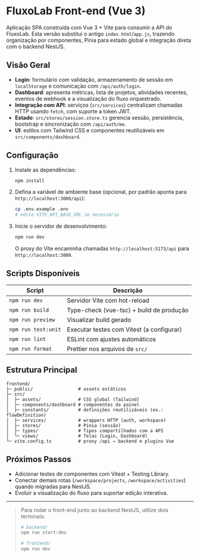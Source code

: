 # FluxoLab Front-end (Vue 3)

Aplicação SPA construída com Vue 3 + Vite para consumir a API do FluxoLab. Esta versão substitui o antigo `index.html`/`app.js`, trazendo organização por componentes, Pinia para estado global e integração direta com o backend NestJS.

## Visão Geral
- **Login**: formulário com validação, armazenamento de sessão em `localStorage` e comunicação com `/api/auth/login`.
- **Dashboard**: apresenta métricas, lista de projetos, atividades recentes, eventos de webhook e a visualização do fluxo orquestrado.
- **Integração com API**: serviços (`src/services`) centralizam chamadas HTTP usando `fetch`, com suporte a token JWT.
- **Estado**: `src/stores/session.store.ts` gerencia sessão, persistência, bootstrap e sincronização com `/api/auth/me`.
- **UI**: estilos com Tailwind CSS e componentes reutilizáveis em `src/components/dashboard`.

## Configuração

1. Instale as dependências:
   ```bash
   npm install
   ```
2. Defina a variável de ambiente base (opcional, por padrão aponta para `http://localhost:3000/api`):
   ```bash
   cp .env.example .env
   # edite VITE_API_BASE_URL se necessário
   ```
3. Inicie o servidor de desenvolvimento:
   ```bash
   npm run dev
   ```
   O proxy do Vite encaminha chamadas `http://localhost:5173/api` para `http://localhost:3000`.

## Scripts Disponíveis

| Script            | Descrição                                                     |
| ----------------- | ------------------------------------------------------------- |
| `npm run dev`     | Servidor Vite com hot-reload                                   |
| `npm run build`   | Type-check (vue-tsc) + build de produção                       |
| `npm run preview` | Visualizar build gerado                                        |
| `npm run test:unit` | Executar testes com Vitest (a configurar)                   |
| `npm run lint`    | ESLint com ajustes automáticos                                 |
| `npm run format`  | Prettier nos arquivos de `src/`                                |

## Estrutura Principal
```
frontend/
├─ public/                 # assets estáticos
├─ src/
│  ├─ assets/              # CSS global (Tailwind)
│  ├─ components/dashboard # componentes do painel
│  ├─ constants/           # definições reutilizáveis (ex.: flowDefinition)
│  ├─ services/            # wrappers HTTP (auth, workspace)
│  ├─ stores/              # Pinia (sessão)
│  ├─ types/               # Tipos compartilhados com a API
│  └─ views/               # Telas (Login, Dashboard)
└─ vite.config.ts          # proxy /api → backend e plugins Vue
```

## Próximos Passos
- Adicionar testes de componentes com Vitest + Testing Library.
- Conectar demais rotas (`/workspace/projects`, `/workspace/activities`) quando migradas para NestJS.
- Evoluir a visualização do fluxo para suportar edição interativa.

---

> Para rodar o front-end junto ao backend NestJS, utilize dois terminais:
> ```bash
> # backend/
> npm run start:dev
>
> # frontend/
> npm run dev
> ```
